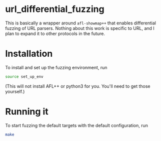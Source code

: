 # url\_differential\_fuzzing
This is basically a wrapper around `afl-showmap++` that enables differential fuzzing of URL parsers. Nothing about this work is specific to URL, and I plan to expand it to other protocols in the future.

# Installation
To install and set up the fuzzing environment, run
```bash
source set_up_env
```
(This will not install AFL++ or python3 for you. You'll need to get those yourself.)

# Running it
To start fuzzing the default targets with the default configuration, run
```bash
make
```
